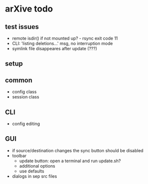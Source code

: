 # arXive todo

## test issues

- remote isdir() if not mounted up? - rsync exit code 11
- CLI: 'listing deletions...' msg, no interruption mode
- symlink file disappeares after update (???)

## setup

## common

- config class
- session class

## CLI

- config editing

## GUI

- if source/destination changes the sync button should be disabled
- toolbar
  - update button: open a terminal and run update.sh?
  - additional options
  - use defaults
- dialogs in sep src files
